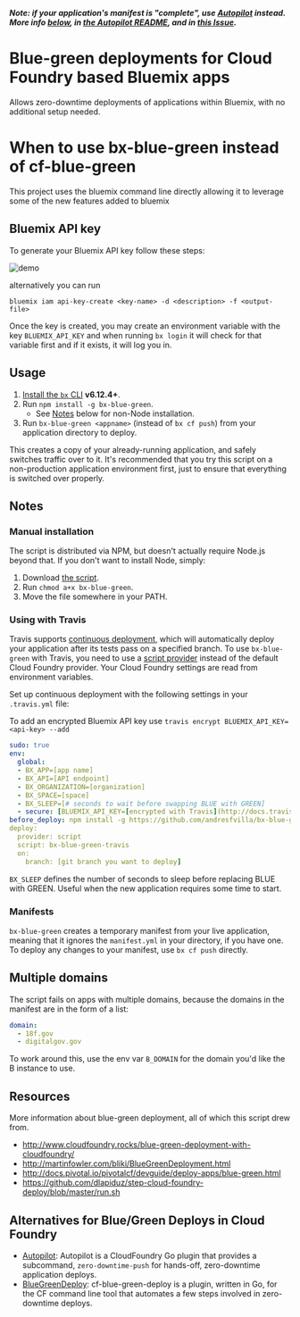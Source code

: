 ***Note: if your application's manifest is "complete", use [Autopilot](https://github.com/concourse/autopilot) instead. More info [below](#manifests), in [the Autopilot README](https://github.com/concourse/autopilot#warning), and in [this Issue](https://github.com/concourse/autopilot/issues/11).***

# Blue-green deployments for Cloud Foundry based Bluemix apps

Allows zero-downtime deployments of applications within Bluemix, with no additional setup needed.

# When to use bx-blue-green instead of cf-blue-green

This project uses the bluemix command line directly allowing it to leverage some of the new features added to bluemix

## Bluemix API key

To generate your Bluemix API key follow these steps:

![demo](docs/bluemix-api-key.gif)

alternatively you can run 

`bluemix iam api-key-create <key-name> -d <description> -f <output-file>`

Once the key is created, you may create an environment variable with the key `BLUEMIX_API_KEY` and when running `bx login` it will check for that variable first and if it exists, it will log you in.

## Usage

1. [Install the `bx` CLI](https://github.com/cloudfoundry/cli/releases) **v6.12.4+**.
1. Run `npm install -g bx-blue-green`.
    * See [Notes](#manual-installation) below for non-Node installation.
1. Run `bx-blue-green <appname>` (instead of `bx cf push`) from your application directory to deploy.

This creates a copy of your already-running application, and safely switches traffic over to it. It's recommended that you try this script on a non-production application environment first, just to ensure that everything is switched over properly.

## Notes

### Manual installation

The script is distributed via NPM, but doesn't actually require Node.js beyond that. If you don't want to install Node, simply:

1. Download [the script](bin/bx-blue-green).
1. Run `chmod a+x bx-blue-green`.
1. Move the file somewhere in your PATH.

### Using with Travis

Travis supports [continuous deployment](http://docs.travis-ci.com/user/deployment/), which will automatically deploy your application after its tests pass on a specified branch. To use `bx-blue-green` with Travis, you need to use a [script provider](http://docs.travis-ci.com/user/deployment/script/) instead of the default Cloud Foundry provider. Your Cloud Foundry settings are read from environment variables.

Set up continuous deployment with the following settings in your `.travis.yml` file:

To add an encrypted Bluemix API key use `travis encrypt BLUEMIX_API_KEY=<api-key> --add`

```yml
sudo: true
env:
  global:
  - BX_APP=[app name]
  - BX_API=[API endpoint]
  - BX_ORGANIZATION=[organization]
  - BX_SPACE=[space]
  - BX_SLEEP=[# seconds to wait before swapping BLUE with GREEN]
  - secure: [BLUEMIX_API_KEY=[encrypted with Travis](http://docs.travis-ci.com/user/environment-variables/#Encrypted-Variables)]
before_deploy: npm install -g https://github.com/andresfvilla/bx-blue-green
deploy:
  provider: script
  script: bx-blue-green-travis
  on:
    branch: [git branch you want to deploy]
```

`BX_SLEEP` defines the number of seconds to sleep before replacing BLUE with GREEN. Useful when the new application requires some time to start.

### Manifests

`bx-blue-green` creates a temporary manifest from your live application, meaning that it ignores the `manifest.yml` in your directory, if you have one. To deploy any changes to your manifest, use `bx cf push` directly.

## Multiple domains

The script fails on apps with multiple domains, because the domains in the manifest are in the form of a list:

```yml
domain:
  - 18f.gov
  - digitalgov.gov
```

To work around this, use the env var `B_DOMAIN` for the domain you'd like the B instance to use.


## Resources

More information about blue-green deployment, all of which this script drew from.

* http://www.cloudfoundry.rocks/blue-green-deployment-with-cloudfoundry/
* http://martinfowler.com/bliki/BlueGreenDeployment.html
* http://docs.pivotal.io/pivotalcf/devguide/deploy-apps/blue-green.html
* https://github.com/dlapiduz/step-cloud-foundry-deploy/blob/master/run.sh

## Alternatives for Blue/Green Deploys in Cloud Foundry

* [Autopilot](https://github.com/contraband/autopilot): Autopilot is a CloudFoundry Go plugin that provides a subcommand, `zero-downtime-push` for hands-off, zero-downtime application deploys.
* [BlueGreenDeploy](https://github.com/bluemixgaragelondon/cf-blue-green-deploy): cf-blue-green-deploy is a plugin, written in Go, for the CF command line tool that automates a few steps involved in zero-downtime deploys.
